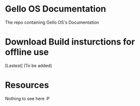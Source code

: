 # Gello OS Documentation
The repo containing Gello OS's Documentation

# Download Build insturctions for offline use
[Lastest] (To be added)

# Resources
Nothing to see here :P
